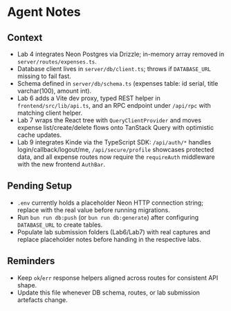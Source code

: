 # Agent Notes

## Context
- Lab 4 integrates Neon Postgres via Drizzle; in-memory array removed in `server/routes/expenses.ts`.
- Database client lives in `server/db/client.ts`; throws if `DATABASE_URL` missing to fail fast.
- Schema defined in `server/db/schema.ts` (expenses table: id serial, title varchar(100), amount int).
- Lab 6 adds a Vite dev proxy, typed REST helper in `frontend/src/lib/api.ts`, and an RPC endpoint under `/api/rpc` with matching client helper.
- Lab 7 wraps the React tree with `QueryClientProvider` and moves expense list/create/delete flows onto TanStack Query with optimistic cache updates.
- Lab 9 integrates Kinde via the TypeScript SDK: `/api/auth/*` handles login/callback/logout/me, `/api/secure/profile` showcases protected data, and all expense routes now require the `requireAuth` middleware with the new frontend `AuthBar`.

## Pending Setup
- `.env` currently holds a placeholder Neon HTTP connection string; replace with the real value before running migrations.
- Run `bun run db:push` (or `bun run db:generate`) after configuring `DATABASE_URL` to create tables.
- Populate lab submission folders (Lab6/Lab7) with real captures and replace placeholder notes before handing in the respective labs.

## Reminders
- Keep `ok`/`err` response helpers aligned across routes for consistent API shape.
- Update this file whenever DB schema, routes, or lab submission artefacts change.
